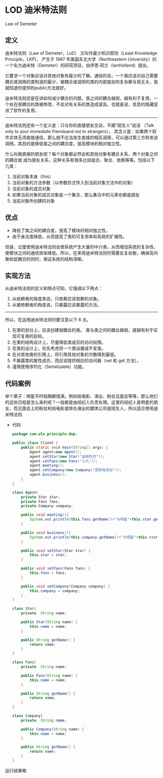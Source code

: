 # LOD 迪米特法则
Law of Demeter

## 定义

迪米特法则（Law of Demeter，LoD）
又叫作最少知识原则（Least Knowledge Principle，LKP)，
产生于 1987 年美国东北大学（Northeastern University）的一个名为迪米特（Demeter）的研究项目，由伊恩·荷兰（IanHolland）提出，

它要求一个对象应该对其他对象有最少的了解。通俗的说，一个类应该对自己需要耦合或调用的类知道的最少，被耦合或调用的类的内部是如何复杂都与我无关，我就知道你提供的public方法就好。

迪米特法则还是在讲如何减少耦合的问题，类之间的耦合越弱，越有利于复用，一个处在弱耦合的类被修改，不会对有关系的类造成波及。也就是说，信息的隐藏促进了软件的复用。

---

迪米特法则还有一个定义是：只与你的直接朋友交谈，不跟“陌生人”说话
（Talk only to your immediate friendsand not to strangers）。
其含义是：如果两个软件实体无须直接通信，那么就不应当发生直接的相互调用，可以通过第三方转发该调用。其目的是降低类之间的耦合度，提高模块的相对独立性。

什么叫做直接的朋友呢？每个对象都必然会和其他对象有耦合关系，两个对象之间的耦合就 成为朋友关系，这种关系有很多比如组合、聚合、依赖等等。包括以下几类：

1. 当前对象本身（this）
2. 当前对象的方法参数（以参数形式传入到当前对象方法中的对象）
3. 当前对象的成员对象
4. 如果当前对象的成员对象是一个集合，那么集合中的元素也都是朋友
5. 当前对象所创建的对象

## 优点

- 降低了类之间的耦合度，提高了模块的相对独立性。
- 由于亲合度降低，从而提高了类的可复用率和系统的扩展性。

但是，过度使用迪米特法则会使系统产生大量的中介类，从而增加系统的复杂性，使模块之间的通信效率降低。所以，在釆用迪米特法则时需要反复权衡，确保高内聚和低耦合的同时，保证系统的结构清晰。

## 实现方法

从迪米特法则的定义和特点可知，它强调以下两点：

1. 从依赖者的角度来说，只依赖应该依赖的对象。
2. 从被依赖者的角度说，只暴露应该暴露的方法。

---

所以，在运用迪米特法则时要注意以下 6 点。

1. 在类的划分上，应该创建弱耦合的类。
   类与类之间的耦合越弱，就越有利于实现可复用的目标。
2. 在类的结构设计上，尽量降低类成员的访问权限。
3. 在类的设计上，优先考虑将一个类设置成不变类。
4. 在对其他类的引用上，将引用其他对象的次数降到最低。
5. 不暴露类的属性成员，而应该提供相应的访问器（set 和 get 方法）。
6. 谨慎使用序列化（Serializable）功能。

## 代码案例

举个栗子：明星平时档期都很满，例如拍电影、演出、粉丝见面会等等，那么他们的这些日程是怎么来的呢？一般都是由经纪人负责处理。这里的经纪人是明星的朋友，而见面会上的粉丝和拍电影或举办演出的媒体公司是陌生人，所以适合使用迪米特法则.

- 代码

    ```java
    package com.wln.principle.dop;
    
    public class Client {
        public static void main(String[] args) {
            Agent agent=new Agent();
            agent.setStar(new Star("迪丽热巴"));
            agent.setFans(new Fans("小九"));
            agent.meeting();
            agent.setCompany(new Company("荔枝电视台"));
            agent.business();
        }
    }
    
    class Agent{
        private Star star;
        private Fans fans;
        private Company company;
    
        public void meeting(){
            System.out.println(this.fans.getName()+"与明星"+this.star.getName()+"见面啦");
        }
    
        public void business(){
            System.out.println(this.company.getName()+"与明星"+this.star.getName()+"商谈合作");
        }
    
        public void setStar(Star star) {
            this.star = star;
        }
    
        public void setFans(Fans fans) {
            this.fans = fans;
        }
    
        public void setCompany(Company company) {
            this.company = company;
        }
    }
    
    class Star{
        private  String name;
    
        public Star(String name) {
            this.name = name;
        }
    
        public String getName() {
            return name;
        }
    }
    
    class Fans{
        private  String name;
    
        public Fans(String name) {
            this.name = name;
        }
    
        public String getName() {
            return name;
        }
    }
    
    class Company{
        private  String name;
    
        public Company(String name) {
            this.name = name;
        }
    
        public String getName() {
            return name;
        }
    }
    ```


运行结果略